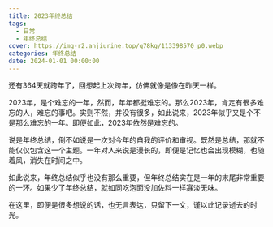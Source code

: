 ```yaml
---
title: 2023年终总结
tags:
  - 日常
  - 年终总结
cover: https://img-r2.anjiurine.top/q78kg/113398570_p0.webp
categories: 年终总结
date: 2024-01-01 00:00:00
---
```

还有364天就跨年了，回想起上次跨年，仿佛就像是像在昨天一样。

2023年，是个难忘的一年，然而，年年都挺难忘的。那么2023年，肯定有很多难忘的人，难忘的事吧。实则不然，并没有很多，如此说来，2023年似乎又是个不是那么难忘的一年。即便如此，2023年依然是难忘的。

说是年终总结，倒不如说是一次对今年的自我的评价和审视。既然是总结，那就不能仅仅包含这一个主题。一年对人来说是漫长的，即便是记忆也会出现模糊，也随着风，消失在时间之中。

如此说来，年终总结似乎也没有那么重要，但年终总结实在是一年的末尾非常重要的一环。如果少了年终总结，就如同吃泡面没加佐料一样寡淡无味。

在这里，即便是很多想说的话，也无言表达，只留下一文，谨以此记录逝去的时光。